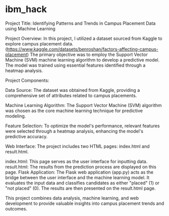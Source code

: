 # ibm_hack
Project Title: Identifying Patterns and Trends in Campus Placement Data using Machine Learning

Project Overview:
In this project, I utilized a dataset sourced from Kaggle to explore campus placement data.(https://www.kaggle.com/datasets/benroshan/factors-affecting-campus-placement)
The primary objective was to employ the Support Vector Machine (SVM) machine learning algorithm to develop a predictive model. 
The model was trained using essential features identified through a heatmap analysis.

Project Components:

Data Source: The dataset was obtained from Kaggle, providing a comprehensive set of attributes related to campus placements.

Machine Learning Algorithm: The Support Vector Machine (SVM) algorithm was chosen as the core machine learning technique for predictive modeling.

Feature Selection: To optimize the model's performance, relevant features were selected through a heatmap analysis, enhancing the model's predictive accuracy.

Web Interface: The project includes two HTML pages: index.html and result.html.

index.html: This page serves as the user interface for inputting data.
result.html: The results from the prediction process are displayed on this page.
Flask Application: The Flask web application (app.py) acts as the bridge between the user interface and the machine learning model.
 It evaluates the input data and classifies candidates as either "placed" (1) or "not placed" (0). 
The results are then presented on the result.html page.


This project combines data analysis, machine learning, and web development to provide valuable insights into campus placement trends and outcomes.

